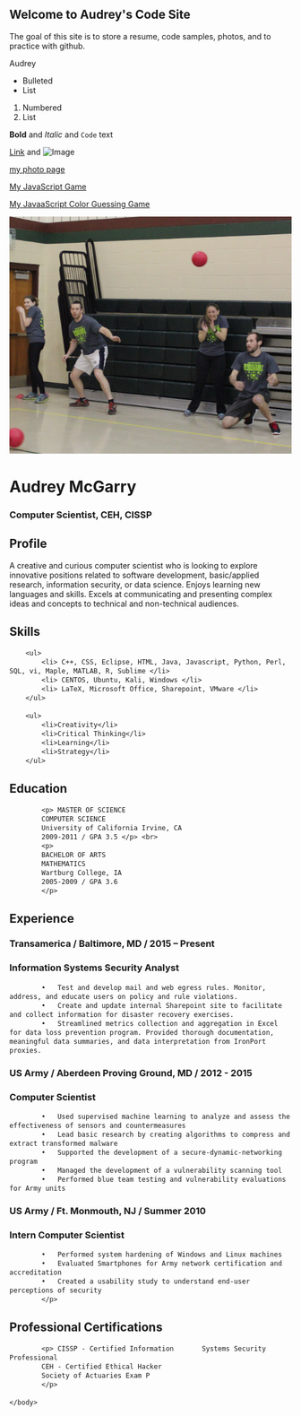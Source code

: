 ## Welcome to Audrey's Code Site
The goal of this site is to store a resume, code samples, photos, and to practice with github.

Audrey




- Bulleted
- List

1. Numbered
2. List

**Bold** and _Italic_ and `Code` text

[Link](url) and ![Image](src)

[my photo page](pictures.md)



[My JavaScript Game](part4new.html)

[My JavaaScript Color Guessing Game](part2.html)



![dodgeball](dodgeball2.jpg)

# Audrey McGarry
### Computer Scientist, CEH, CISSP

## Profile
A creative and curious computer scientist who is looking to explore innovative positions related to software development, basic/applied research, information security, or data science. Enjoys learning new languages and skills. Excels at communicating and presenting complex ideas and concepts to technical and non-technical audiences.

## Skills
    	<ul>
    		<li> C++, CSS, Eclipse, HTML, Java, Javascript, Python, Perl, SQL, vi, Maple, MATLAB, R, Sublime </li>
    		<li> CENTOS, Ubuntu, Kali, Windows </li>
    		<li> LaTeX, Microsoft Office, Sharepoint, VMware </li>
    	</ul>

    	<ul>
    		<li>Creativity</li>
    		<li>Critical Thinking</li>
    		<li>Learning</li>
    		<li>Strategy</li>
    	</ul>

## Education
	    	<p> MASTER OF SCIENCE
			COMPUTER SCIENCE
			University of California Irvine, CA
			2009-2011 / GPA 3.5 </p> <br> 
			<p>
			BACHELOR OF ARTS
			MATHEMATICS
			Wartburg College, IA
			2005-2009 / GPA 3.6
			</p>

## Experience
### Transamerica / Baltimore, MD / 2015 – Present
### Information Systems Security Analyst
			•	Test and develop mail and web egress rules. Monitor, address, and educate users on policy and rule violations.
			•	Create and update internal Sharepoint site to facilitate and collect information for disaster recovery exercises.
			•	Streamlined metrics collection and aggregation in Excel for data loss prevention program. Provided thorough documentation, meaningful data summaries, and data interpretation from IronPort proxies.

### US Army / Aberdeen Proving Ground, MD / 2012 - 2015 
### Computer Scientist
			•	Used supervised machine learning to analyze and assess the effectiveness of sensors and countermeasures
			•	Lead basic research by creating algorithms to compress and extract transformed malware 
			•	Supported the development of a secure-dynamic-networking program 
			•	Managed the development of a vulnerability scanning tool
			•	Performed blue team testing and vulnerability evaluations for Army units

### US Army / Ft. Monmouth, NJ / Summer 2010 
### Intern Computer Scientist
			•	Performed system hardening of Windows and Linux machines
			•	Evaluated Smartphones for Army network certification and accreditation
			•	Created a usability study to understand end-user perceptions of security
 			</p>
## Professional Certifications
	 		<p> CISSP - Certified Information    	Systems Security Professional
			CEH - Certified Ethical Hacker
			Society of Actuaries Exam P
			</p>

    </body>


 </html>
